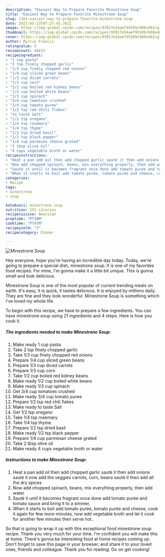 ```yaml
---
description: "Easiest Way to Prepare Favorite Minestrone Soup"
title: "Easiest Way to Prepare Favorite Minestrone Soup"
slug: 1161-easiest-way-to-prepare-favorite-minestrone-soup
date: 2021-05-13T07:27:43.761Z
image: https://img-global.cpcdn.com/recipes/93917e54aef95509/680x482cq70/minestrone-soup-recipe-main-photo.jpg
thumbnail: https://img-global.cpcdn.com/recipes/93917e54aef95509/680x482cq70/minestrone-soup-recipe-main-photo.jpg
cover: https://img-global.cpcdn.com/recipes/93917e54aef95509/680x482cq70/minestrone-soup-recipe-main-photo.jpg
author: Myrtie Francis
ratingvalue: 5
reviewcount: 48625
recipeingredient:
- "1 cup pasta"
- "2 tsp finely chopped garlic"
- "1/3 cup finely chopped red onions"
- "1/4 cup sliced green beans"
- "1/3 cup diced carrots"
- "1/3 cup corn"
- "1/2 cup boiled red kidney beans"
- "1/2 cup boiled white beans"
- "1/3 cup spinach"
- "3/4 cup tomatoes crushed"
- "3/4 cup tomato puree"
- "1/2 tsp red chili flakes"
- "to taste Salt"
- "1/2 tsp oregano"
- "1/4 tsp rosemary"
- "1/4 tsp thyme"
- "1/2 tsp dried basil"
- "1/2 tsp black pepper"
- "1/4 cup parmesan cheese grated"
- "2 tbsp olive oil"
- "4 cups vegetable broth or water"
recipeinstructions:
- "Heat a pan add oil then add chopped garlic sauté it then add onions sauté it now add the veggies carrots, corn, beans sauté it then add all the dry spices"
- "Now add chopped spinach, beans, mix everything properly, then add water"
- "Sauté it until it becomes fragrant once done add tomato purée and tomato sauce and bring it to a simmer,"
- "When it starts to boil add tomato purée, tomato purée and cheese, cook it again for few more minutes, now add vegetable broth and let it cook for another few minutes then serve hot.."
categories:
- Recipe
tags:
- minestrone
- soup

katakunci: minestrone soup 
nutrition: 152 calories
recipecuisine: American
preptime: "PT20M"
cooktime: "PT47M"
recipeyield: "3"
recipecategory: Dinner

---
```



![Minestrone Soup](https://img-global.cpcdn.com/recipes/93917e54aef95509/680x482cq70/minestrone-soup-recipe-main-photo.jpg)

Hey everyone, hope you're having an incredible day today. Today, we're going to prepare a special dish, minestrone soup. It is one of my favorites food recipes. For mine, I'm gonna make it a little bit unique. This is gonna smell and look delicious.

Minestrone Soup is one of the most popular of current trending meals on earth. It's easy, it is quick, it tastes delicious. It is enjoyed by millions daily. They are fine and they look wonderful. Minestrone Soup is something which I've loved my whole life.




To begin with this recipe, we have to prepare a few ingredients. You can have minestrone soup using 21 ingredients and 4 steps. Here is how you cook it.

<!--inarticleads1-->

##### The ingredients needed to make Minestrone Soup:

1. Make ready 1 cup pasta
1. Take 2 tsp finely chopped garlic
1. Take 1/3 cup finely chopped red onions
1. Prepare 1/4 cup sliced green beans
1. Prepare 1/3 cup diced carrots
1. Prepare 1/3 cup corn
1. Take 1/2 cup boiled red kidney beans
1. Make ready 1/2 cup boiled white beans
1. Make ready 1/3 cup spinach
1. Get 3/4 cup tomatoes crushed
1. Make ready 3/4 cup tomato puree
1. Prepare 1/2 tsp red chili flakes
1. Make ready to taste Salt
1. Get 1/2 tsp oregano
1. Take 1/4 tsp rosemary
1. Take 1/4 tsp thyme
1. Prepare 1/2 tsp dried basil
1. Make ready 1/2 tsp black pepper
1. Prepare 1/4 cup parmesan cheese grated
1. Take 2 tbsp olive oil
1. Make ready 4 cups vegetable broth or water




<!--inarticleads2-->

##### Instructions to make Minestrone Soup:

1. Heat a pan add oil then add chopped garlic sauté it then add onions sauté it now add the veggies carrots, corn, beans sauté it then add all the dry spices
1. Now add chopped spinach, beans, mix everything properly, then add water
1. Sauté it until it becomes fragrant once done add tomato purée and tomato sauce and bring it to a simmer,
1. When it starts to boil add tomato purée, tomato purée and cheese, cook it again for few more minutes, now add vegetable broth and let it cook for another few minutes then serve hot..




So that is going to wrap it up with this exceptional food minestrone soup recipe. Thank you very much for your time. I'm confident you will make this at home. There's gonna be interesting food at home recipes coming up. Don't forget to save this page in your browser, and share it to your loved ones, friends and colleague. Thank you for reading. Go on get cooking!
